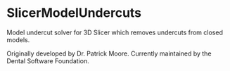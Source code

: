 # SlicerModelUndercuts
Model undercut solver for 3D Slicer which removes undercuts from closed models.

Originally developed by Dr. Patrick Moore. Currently maintained by the Dental Software Foundation.
